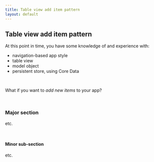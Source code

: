 ```yaml
---
title: Table view add item pattern
layout: default
---
```


## Table view add item pattern

At this point in time, you have some knowledge of and experience with:
<ul>
 	<li>navigation-based app style</li>
 	<li>table view</li>
 	<li>model object</li>
 	<li>persistent store, using Core Data</li>
</ul>
<br>

What if you want to <em>add new items</em> to your app?


<br>

### Major section

etc.

<br>

#### Minor sub-section

etc.

<br>
